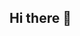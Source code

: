 ## Hi there 👋

<!--
**radhikaaudi/radhikaaudi** is a ✨ _special_ ✨ repository because its `README.md` (this file) appears on your GitHub profile.

Here are some ideas to get you started:

- 🔭 I’m currently working on AI/ML
- 🌱 I’m currently learning anything that interests me
- 👯 I’m looking to collaborate on some good projects and woould love to learn from all of you.
- 🤔 I’m looking for help with like minded people and brilliant minds.
- 💬 Ask me about anything that interests you.
- 📫 How to reach me: radhikaaudi11@gmail.com
- 😄 Pronouns: she/her
- ⚡ Fun fact: the fact is fun facts come to my mind only when it is not asked.
-->

